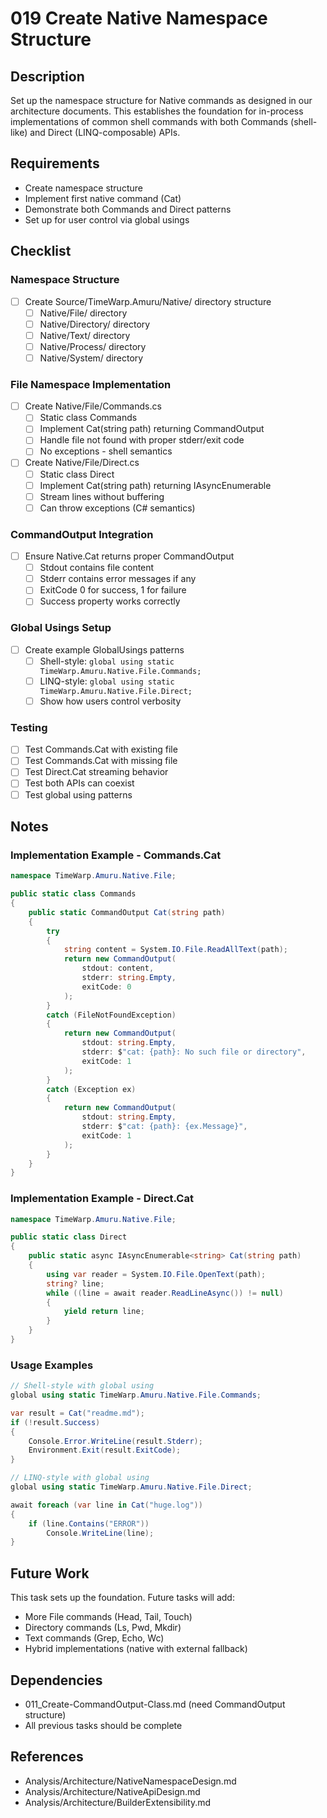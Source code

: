 # 019 Create Native Namespace Structure

## Description

Set up the namespace structure for Native commands as designed in our architecture documents. This establishes the foundation for in-process implementations of common shell commands with both Commands (shell-like) and Direct (LINQ-composable) APIs.

## Requirements

- Create namespace structure
- Implement first native command (Cat)
- Demonstrate both Commands and Direct patterns
- Set up for user control via global usings

## Checklist

### Namespace Structure
- [ ] Create Source/TimeWarp.Amuru/Native/ directory structure
  - [ ] Native/File/ directory
  - [ ] Native/Directory/ directory  
  - [ ] Native/Text/ directory
  - [ ] Native/Process/ directory
  - [ ] Native/System/ directory

### File Namespace Implementation
- [ ] Create Native/File/Commands.cs
  - [ ] Static class Commands
  - [ ] Implement Cat(string path) returning CommandOutput
  - [ ] Handle file not found with proper stderr/exit code
  - [ ] No exceptions - shell semantics
  
- [ ] Create Native/File/Direct.cs
  - [ ] Static class Direct
  - [ ] Implement Cat(string path) returning IAsyncEnumerable<string>
  - [ ] Stream lines without buffering
  - [ ] Can throw exceptions (C# semantics)

### CommandOutput Integration
- [ ] Ensure Native.Cat returns proper CommandOutput
  - [ ] Stdout contains file content
  - [ ] Stderr contains error messages if any
  - [ ] ExitCode 0 for success, 1 for failure
  - [ ] Success property works correctly

### Global Usings Setup
- [ ] Create example GlobalUsings patterns
  - [ ] Shell-style: `global using static TimeWarp.Amuru.Native.File.Commands;`
  - [ ] LINQ-style: `global using static TimeWarp.Amuru.Native.File.Direct;`
  - [ ] Show how users control verbosity

### Testing
- [ ] Test Commands.Cat with existing file
- [ ] Test Commands.Cat with missing file
- [ ] Test Direct.Cat streaming behavior
- [ ] Test both APIs can coexist
- [ ] Test global using patterns

## Notes

### Implementation Example - Commands.Cat
```csharp
namespace TimeWarp.Amuru.Native.File;

public static class Commands
{
    public static CommandOutput Cat(string path)
    {
        try
        {
            string content = System.IO.File.ReadAllText(path);
            return new CommandOutput(
                stdout: content,
                stderr: string.Empty,
                exitCode: 0
            );
        }
        catch (FileNotFoundException)
        {
            return new CommandOutput(
                stdout: string.Empty,
                stderr: $"cat: {path}: No such file or directory",
                exitCode: 1
            );
        }
        catch (Exception ex)
        {
            return new CommandOutput(
                stdout: string.Empty,
                stderr: $"cat: {path}: {ex.Message}",
                exitCode: 1
            );
        }
    }
}
```

### Implementation Example - Direct.Cat
```csharp
namespace TimeWarp.Amuru.Native.File;

public static class Direct
{
    public static async IAsyncEnumerable<string> Cat(string path)
    {
        using var reader = System.IO.File.OpenText(path);
        string? line;
        while ((line = await reader.ReadLineAsync()) != null)
        {
            yield return line;
        }
    }
}
```

### Usage Examples
```csharp
// Shell-style with global using
global using static TimeWarp.Amuru.Native.File.Commands;

var result = Cat("readme.md");
if (!result.Success)
{
    Console.Error.WriteLine(result.Stderr);
    Environment.Exit(result.ExitCode);
}

// LINQ-style with global using
global using static TimeWarp.Amuru.Native.File.Direct;

await foreach (var line in Cat("huge.log"))
{
    if (line.Contains("ERROR"))
        Console.WriteLine(line);
}
```

## Future Work

This task sets up the foundation. Future tasks will add:
- More File commands (Head, Tail, Touch)
- Directory commands (Ls, Pwd, Mkdir)
- Text commands (Grep, Echo, Wc)
- Hybrid implementations (native with external fallback)

## Dependencies

- 011_Create-CommandOutput-Class.md (need CommandOutput structure)
- All previous tasks should be complete

## References

- Analysis/Architecture/NativeNamespaceDesign.md
- Analysis/Architecture/NativeApiDesign.md
- Analysis/Architecture/BuilderExtensibility.md